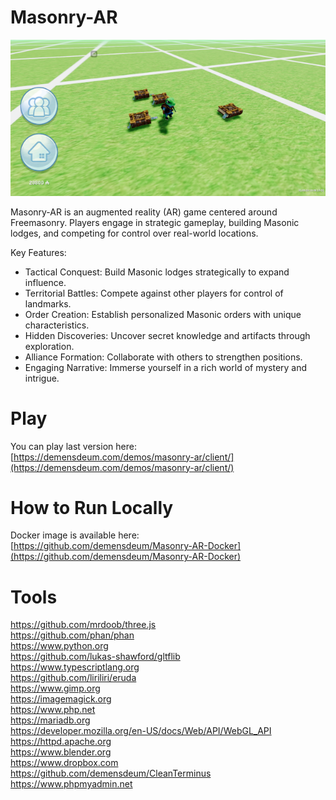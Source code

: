 # Masonry-AR

![Screenshot](Screenshot.png) 

Masonry-AR is an augmented reality (AR) game centered around Freemasonry. Players engage in strategic gameplay, building Masonic lodges, and competing for control over real-world locations.

Key Features:  
  
- Tactical Conquest: Build Masonic lodges strategically to expand influence.  
- Territorial Battles: Compete against other players for control of landmarks.  
- Order Creation: Establish personalized Masonic orders with unique characteristics.  
- Hidden Discoveries: Uncover secret knowledge and artifacts through exploration.  
- Alliance Formation: Collaborate with others to strengthen positions.  
- Engaging Narrative: Immerse yourself in a rich world of mystery and intrigue.  
  
# Play
You can play last version here:  
[https://demensdeum.com/demos/masonry-ar/client/](https://demensdeum.com/demos/masonry-ar/client/)  

# How to Run Locally  
Docker image is available here:  
[https://github.com/demensdeum/Masonry-AR-Docker](https://github.com/demensdeum/Masonry-AR-Docker)  

# Tools  
https://github.com/mrdoob/three.js  
https://github.com/phan/phan  
https://www.python.org  
https://github.com/lukas-shawford/gltflib  
https://www.typescriptlang.org  
https://github.com/liriliri/eruda  
https://www.gimp.org  
https://imagemagick.org  
https://www.php.net  
https://mariadb.org  
https://developer.mozilla.org/en-US/docs/Web/API/WebGL_API  
https://httpd.apache.org  
https://www.blender.org  
https://www.dropbox.com  
https://github.com/demensdeum/CleanTerminus  
https://www.phpmyadmin.net  